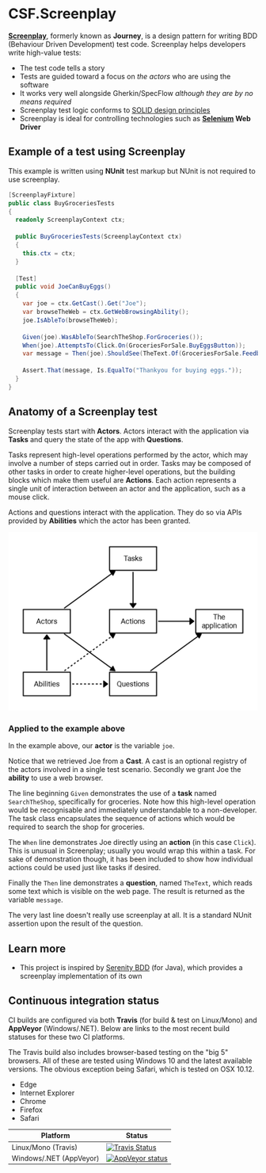 # CSF.Screenplay
**[Screenplay]**, formerly known as **Journey**, is a design pattern for writing BDD (Behaviour Driven Development) test code. Screenplay helps developers write high-value tests:

* The test code tells a story
* Tests are guided toward a focus on *the actors* who are using the software
* It works very well alongside Gherkin/SpecFlow *although they are by no means required*
* Screenplay test logic conforms to [SOLID design principles]
* Screenplay is ideal for controlling technologies such as **[Selenium] Web Driver**

[Screenplay]: https://www.infoq.com/articles/Beyond-Page-Objects-Test-Automation-Serenity-Screenplay
[SOLID design principles]: https://en.wikipedia.org/wiki/SOLID_(object-oriented_design)
[Selenium]: http://www.seleniumhq.org/

## Example of a test using Screenplay
This example is written using **NUnit** test markup but NUnit is not required to use screenplay.

```csharp
[ScreenplayFixture]
public class BuyGroceriesTests
{
  readonly ScreenplayContext ctx;

  public BuyGroceriesTests(ScreenplayContext ctx)
  {
    this.ctx = ctx;
  }

  [Test]
  public void JoeCanBuyEggs()
  {
    var joe = ctx.GetCast().Get("Joe");
    var browseTheWeb = ctx.GetWebBrowsingAbility();
    joe.IsAbleTo(browseTheWeb);

    Given(joe).WasAbleTo(SearchTheShop.ForGroceries());
    When(joe).AttemptsTo(Click.On(GroceriesForSale.BuyEggsButton));
    var message = Then(joe).ShouldSee(TheText.Of(GroceriesForSale.FeedbackMessage));

    Assert.That(message, Is.EqualTo("Thankyou for buying eggs."));
  }
}
```

## Anatomy of a Screenplay test
Screenplay tests start with **Actors**. Actors interact with the application via **Tasks** and query the state of the app with **Questions**.

Tasks represent high-level operations performed by the actor, which may involve a number of steps carried out in order. Tasks may be composed of other tasks in order to create higher-level operations, but the building blocks which make them useful are **Actions**. Each action represents a single unit of interaction between an actor and the application, such as a mouse click.

Actions and questions interact with the application. They do so via APIs provided by **Abilities** which the actor has been granted.

![Diagram of Screenplay architecture](screenplay-architecture-diagram.jpeg)

### Applied to the example above
In the example above, our **actor** is the variable `joe`.

Notice that we retrieved Joe from a **Cast**. A cast is an optional registry of the actors involved in a single test scenario. Secondly we grant Joe the **ability** to use a web browser.

The line beginning `Given` demonstrates the use of a **task** named `SearchTheShop`, specifically for groceries. Note how this high-level operation would be recognisable and immediately understandable to a non-developer. The task class encapsulates the sequence of actions which would be required to search the shop for groceries.

The `When` line demonstrates Joe directly using an **action** (in this case `Click`). This is unusual in Screenplay; usually you would wrap this within a task. For sake of demonstration though, it has been included to show how individual actions could be used just like tasks if desired.

Finally the `Then` line demonstrates a **question**, named `TheText`, which reads some text which is visible on the web page. The result is returned as the variable `message`.

The very last line doesn't really use screenplay at all. It is a standard NUnit assertion upon the result of the question.

## Learn more
* This project is inspired by [Serenity BDD] (for Java), which provides a screenplay implementation of its own

[Serenity BDD]: https://github.com/serenity-bdd

## Continuous integration status
CI builds are configured via both **Travis** (for build & test on Linux/Mono) and **AppVeyor** (Windows/.NET).
Below are links to the most recent build statuses for these two CI platforms.

The Travis build also includes browser-based testing on the "big 5" browsers. All of these are tested using Windows 10 and the latest available versions.  The obvious exception being Safari, which is tested on OSX 10.12.

* Edge
* Internet Explorer
* Chrome
* Firefox
* Safari

Platform | Status
-------- | ------
Linux/Mono (Travis) | [![Travis Status](https://travis-ci.org/csf-dev/CSF.Screenplay.svg?branch=master)](https://travis-ci.org/csf-dev/CSF.Screenplay)
Windows/.NET (AppVeyor) | [![AppVeyor status](https://ci.appveyor.com/api/projects/status/y9ejfko3kflosava?svg=true)](https://ci.appveyor.com/project/craigfowler/csf-screenplay)

